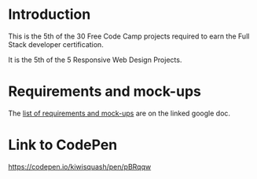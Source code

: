 # Introduction

This is the 5th of the 30 Free Code Camp projects required to earn the Full Stack developer certification.

It is the 5th of the 5 Responsive Web Design Projects.

# Requirements and mock-ups

The [list of requirements and mock-ups](https://docs.google.com/document/d/1LyWpat6c7Zv5KTVfaHjekH96xK9G4Wh0-816UeD_9KE/edit#heading=h.jbthntxcrj1i) are on the linked google doc.

# Link to CodePen

https://codepen.io/kiwisquash/pen/pBRqqw
